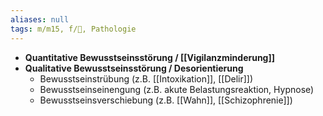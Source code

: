 ```yaml
---
aliases: null
tags: m/m15, f/🧠, Pathologie
---
```

- **Quantitative Bewusstseinsstörung / [[Vigilanzminderung]]**
- **Qualitative Bewusstseinsstörung / Desorientierung**
	- Bewusstseinstrübung (z.B. [[Intoxikation]], [[Delir]])
	- Bewusstseinseinengung (z.B. akute Belastungsreaktion, Hypnose)
	- Bewusstseinsverschiebung (z.B. [[Wahn]], [[Schizophrenie]])
